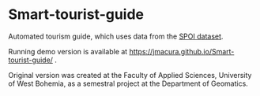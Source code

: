 # Smart-tourist-guide
Automated tourism guide, which uses data from the [SPOI dataset](https://sdi4apps.eu/spoi).

Running demo version is available at https://jmacura.github.io/Smart-tourist-guide/ .

Original version was created at the Faculty of Applied Sciences, University of West Bohemia, as a semestral project at the Department of Geomatics.
